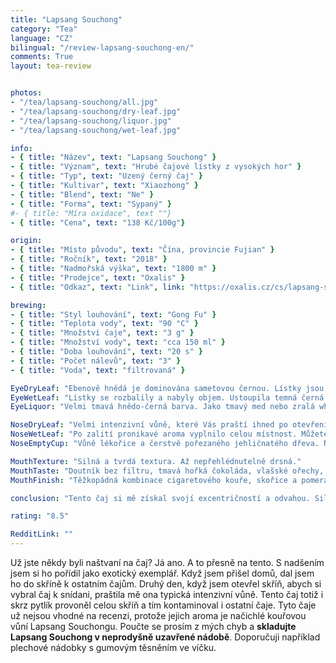 ```yaml
---
title: "Lapsang Souchong"
category: "Tea"
language: "CZ"
bilingual: "/review-lapsang-souchong-en/"
comments: True
layout: tea-review


photos:
- "/tea/lapsang-souchong/all.jpg"
- "/tea/lapsang-souchong/dry-leaf.jpg"
- "/tea/lapsang-souchong/liquor.jpg"
- "/tea/lapsang-souchong/wet-leaf.jpg"

info:
- { title: "Název", text: "Lapsang Souchong" }
- { title: "Význam", text: "Hrubé čajové lístky z vysokých hor" }
- { title: "Typ", text: "Uzený černý čaj" }
- { title: "Kultivar", text: "Xiaozhong" }
- { title: "Blend", text: "Ne" }
- { title: "Forma", text: "Sypaný" }
#- { title: "Míra oxidace", text ""}
- { title: "Cena", text: "138 Kč/100g"}

origin:
- { title: "Místo původu", text: "Čína, provincie Fujian" }
- { title: "Ročník", text: "2018" }
- { title: "Nadmořská výška", text: "1800 m" }
- { title: "Prodejce", text: "Oxalis" }
- { title: "Odkaz", text: "Link", link: "https://oxalis.cz/cs/lapsang-souchong-uzeny-caj-1-kg-8594045066500-209.htm/" }

brewing:
- { title: "Styl louhování", text: "Gong Fu" }
- { title: "Teplota vody", text: "90 °C" }
- { title: "Množství čaje", text: "3 g" }
- { title: "Množství vody", text: "cca 150 ml" }
- { title: "Doba louhování", text: "20 s" }
- { title: "Počet nálevů", text: "3" }
- { title: "Voda", text: "filtrovaná" }

EyeDryLeaf: "Ebenově hnědá je dominována sametovou černou. Lístky jsou velmi tenké a svraštělé. Celá směs se skládá asi z 5 milimetrových kousků. Jejich velikosti mají velmi malé rozdíly. Vzácně můžeme najít i malé karamelově hnědé větvičky. "
EyeWetLeaf: "Lístky se rozbalily a nabyly objem. Ustoupila temná černá a dala prostor dřevěně hnědé. Lístky jsou na pohled velmi hebké a lesknou se jako by byly glazurované. Celkově povrch připomíná povrch drahého, dobře udržovaného piána."
EyeLiquor: "Velmi tmavá hnědo-černá barva. Jako tmavý med nebo zralá whisky."

NoseDryLeaf: "Velmi intenzivní vůně, které Vás praští ihned po otevření nádobky s čajem. Aroma obsahuje uzený sýr, spálený papír a cigaretový kouř v baru. Není divu, že jeho velkým fanouškem byl Winston Churchill. I tak je to ale zajímavé a příjemné aroma."
NoseWetLeaf: "Po zalití pronikavé aroma vyplnilo celou místnost. Můžete cítit vůni pálení čerstvého mokrého dřeva, hutné doutníky a připečený perník. Ještě když jsem dvě hodiny poté vstoupil do místnosti, kde jsem čaj vařil, měl jsem pocit, jako když jsem v létě u táboráku."
NoseEmptyCup: "Vůně lékořice a čerstvě pořezaného jehličnatého dřeva. Nezanedbatelná je i vůně ostružinového listí."

MouthTexture: "Silná a tvrdá textura. Až nepřehlédnutelně drsná."
MouthTaste: "Doutník bez filtru, tmavá hořká čokoláda, vlašské ořechy, tmavé dřevo a hlavně whisky. V pozadí najdeme grepy, fenykl, lékořici a badyán. Chuť je velmi silná a osobitá."
MouthFinish: "Těžkopádná kombinace cigaretového kouře, skořice a pomerančů v hořké čokoládě. Skvěle se doplňuje s chutí nálevu."

conclusion: "Tento čaj si mě získal svojí excentričností a odvahou. Silná chuť a aroma, které po uvaření budete cítit zbytek dne. Celkově to je pro mě osvěžující změna. Jsem si jistý, že se k němu mnohokrát vrátím. Na druhou stranu chápu, že nebude sedět každému. I tak se jedná o vynikající čaj na dlouhé zimní noci."

rating: "8.5"

RedditLink: ""
---
```


Už jste někdy byli naštvaní na čaj? Já ano. A to přesně na tento. S nadšením jsem si ho pořídil jako exotický exemplář. Když jsem přišel domů, dal jsem ho do skříně k ostatním čajům. Druhý den, když jsem otevřel skříň, abych si vybral čaj k snídani, praštila mě ona typická intenzivní vůně. Tento čaj totiž i skrz pytlík provoněl celou skříň a tím kontaminoval i ostatní čaje. Tyto čaje už nejsou vhodné na recenzi, protože jejich aroma je načichlé kouřovou vůní Lapsang Souchongu. Poučte se prosím z mých chyb a **skladujte Lapsang Souchong v neprodyšně uzavřené nádobě**. Doporučuji například plechové nádobky s gumovým těsněním ve víčku. 
